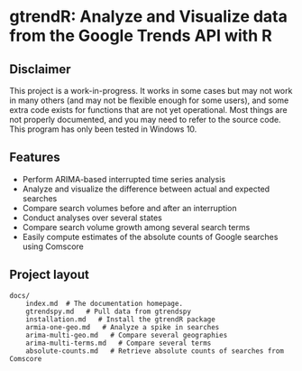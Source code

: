 # gtrendR: Analyze and Visualize data from the Google Trends API with R

## Disclaimer
This project is a work-in-progress. It works in some cases but may not work in many others (and may not be flexible enough for some users), and some extra code exists for functions that are not yet operational. Most things are not properly documented, and you may need to refer to the source code. This program has only been tested in Windows 10.

## Features

- Perform ARIMA-based interrupted time series analysis
- Analyze and visualize the difference between actual and expected searches
- Compare search volumes before and after an interruption
- Conduct analyses over several states
- Compare search volume growth among several search terms
- Easily compute estimates of the absolute counts of Google searches using Comscore

## Project layout

    docs/
        index.md  # The documentation homepage.
        gtrendspy.md   # Pull data from gtrendspy
        installation.md   # Install the gtrendR package
        armia-one-geo.md   # Analyze a spike in searches
        arima-multi-geo.md   # Compare several geographies
        arima-multi-terms.md   # Compare several terms
        absolute-counts.md   # Retrieve absolute counts of searches from Comscore
